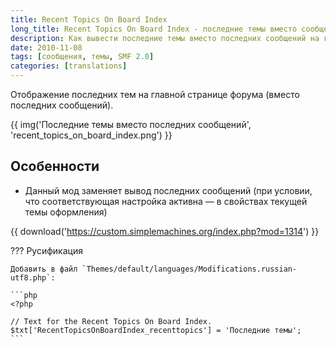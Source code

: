 ```yaml
---
title: Recent Topics On Board Index
long_title: Recent Topics On Board Index - последние темы вместо сообщений
description: Как вывести последние темы вместо последних сообщений на главной странице форума?
date: 2010-11-08
tags: [сообщения, темы, SMF 2.0]
categories: [translations]
---
```


Отображение последних тем на главной странице форума (вместо последних сообщений).

<!-- more -->

{{ img('Последние темы вместо последних сообщений', 'recent_topics_on_board_index.png') }}

## Особенности

- Данный мод заменяет вывод последних сообщений (при условии, что соответствующая настройка активна — в свойствах текущей темы оформления)

{{ download('https://custom.simplemachines.org/index.php?mod=1314') }}

??? Русификация

    Добавить в файл `Themes/default/languages/Modifications.russian-utf8.php`:

    ```php
    <?php

    // Text for the Recent Topics On Board Index.
    $txt['RecentTopicsOnBoardIndex_recenttopics'] = 'Последние темы';
    ```
